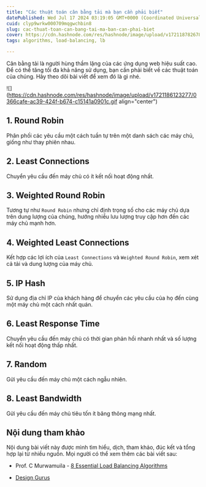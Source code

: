 ```yaml
---
title: "Các thuật toán cân bằng tải mà bạn cần phải biết"
datePublished: Wed Jul 17 2024 03:19:05 GMT+0000 (Coordinated Universal Time)
cuid: clyp9wrkw000709mqgwchbin8
slug: cac-thuat-toan-can-bang-tai-ma-ban-can-phai-biet
cover: https://cdn.hashnode.com/res/hashnode/image/upload/v1721187826784/7cba105d-07e7-44ff-ae00-77b8d21ac6c5.png
tags: algorithms, load-balancing, lb

---
```


Cân bằng tải là người hùng thầm lặng của các ứng dụng web hiệu suất cao. Để có thể tăng tối đa khả năng sử dụng, bạn cần phải biết về các thuật toán của chúng. Hãy theo dõi bài viết để xem đó là gì nhé.

![](https://cdn.hashnode.com/res/hashnode/image/upload/v1721186123277/0366cafe-ac39-424f-b674-c15141a0901c.gif align="center")

## 1\. Round Robin

Phân phối các yêu cầu một cách tuần tự trên một danh sách các máy chủ, giống như thay phiên nhau.

## 2\. Least Connections

Chuyển yêu cầu đến máy chủ có ít kết nối hoạt động nhất.

## 3\. Weighted Round Robin

Tương tự như `Round Robin` nhưng chỉ định trọng số cho các máy chủ dựa trên dung lượng của chúng, hướng nhiều lưu lượng truy cập hơn đến các máy chủ mạnh hơn.

## 4\. Weighted Least Connections

Kết hợp các lợi ích của `Least Connections` và `Weighted Round Robin`, xem xét cả tải và dung lượng của máy chủ.

## 5\. IP Hash

Sử dụng địa chỉ IP của khách hàng để chuyển các yêu cầu của họ đến cùng một máy chủ một cách nhất quán.

## 6\. Least Response Time

Chuyển yêu cầu đến máy chủ có thời gian phản hồi nhanh nhất và số lượng kết nối hoạt động thấp nhất.

## 7\. Random

Gửi yêu cầu đến máy chủ một cách ngẫu nhiên.

## 8\. Least Bandwidth

Gửi yêu cầu đến máy chủ tiêu tốn ít băng thông mạng nhất.

## Nội dung tham khảo

Nội dung bài viết này được mình tìm hiểu, dịch, tham khảo, đúc kết và tổng hợp lại từ nhiều nguồn. Mọi người có thể xem thêm các bài viết sau:

* Prof. C Murwamuila - [8 Essential Load Balancing Algorithms](https://www.linkedin.com/posts/activity-7217476622843559937-MZ3n)
    
* [Design Gurus](https://www.designgurus.io/)